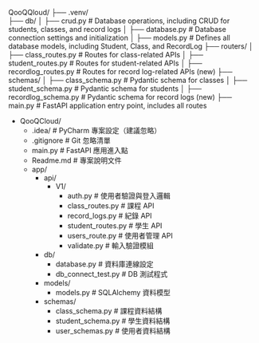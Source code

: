 QooQQloud/
├── .venv/                        
├── db/
│   ├── crud.py                   # Database operations, including CRUD for students, classes, and record logs
│   ├── database.py               # Database connection settings and initialization
│   ├── models.py                 # Defines all database models, including Student, Class, and RecordLog
├── routers/
│   ├── class_routes.py           # Routes for class-related APIs
│   ├── student_routes.py         # Routes for student-related APIs
│   ├── recordlog_routes.py       # Routes for record log-related APIs (new)
├── schemas/
│   ├── class_schema.py           # Pydantic schema for classes
│   ├── student_schema.py         # Pydantic schema for students
│   ├── recordlog_schema.py       # Pydantic schema for record logs (new)
├── main.py                       # FastAPI application entry point, includes all routes



- QooQCloud/
  - .idea/                       # PyCharm 專案設定（建議忽略）
  - .gitignore                   # Git 忽略清單
  - main.py                      # FastAPI 應用進入點
  - Readme.md                    # 專案說明文件
  - app/
    - api/
      - V1/
        - auth.py               # 使用者驗證與登入邏輯
        - class_routes.py       # 課程 API
        - record_logs.py        # 紀錄 API
        - student_routes.py     # 學生 API
        - users_route.py        # 使用者管理 API
        - validate.py           # 輸入驗證模組
    - db/
      - database.py             # 資料庫連線設定
      - db_connect_test.py      # DB 測試程式
    - models/
      - models.py               # SQLAlchemy 資料模型
    - schemas/
      - class_schema.py         # 課程資料結構
      - student_schema.py       # 學生資料結構
      - user_schemas.py         # 使用者資料結構

